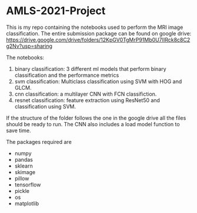 # AMLS-2021-Project

This is my repo containing the notebooks used to perform the MRI image classification. The entire submission package can be found on google drive: 
https://drive.google.com/drive/folders/12KpGV0TgMrP91Mb0U7IIRck8c8C2g2Nv?usp=sharing

The notebooks:

1. binary classification: 3 different ml models that perform binary classification and the performance metrics
2. svm classification: Multiclass classification using SVM with HOG and GLCM.
3. cnn classification: a multilayer CNN with FCN classifiction.
4. resnet classification: feature extraction using ResNet50 and classification using SVM.


If the structure of the folder follows the one in the google drive all the files should be ready to run. The CNN also includes a load model function to save time. 

The packages required are

- numpy
- pandas
- sklearn
- skimage
- pillow
- tensorflow
- pickle
- os 
- matplotlib
